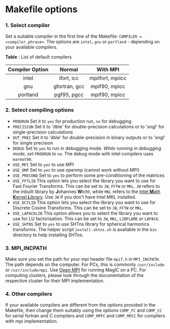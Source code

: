 # Makefile options

### 1. Select compiler

Set a suitable compiler in the first line of the Makefile: `COMPILER = <compiler_phrase>`. The options are `intel`, `gnu` or `portland` - depending on your available compilers.

**Table** : List of default compilers
 
| Compiler Option |    Normal     |     With MPI     |
|:---------------:|:-------------:|:----------------:|
|      intel      |   ifort, icc  | mpiifort, mpiicc |
|       gnu       | gfortran, gcc |   mpif90, mpicc  |
|     portland    |  pgf95, pgcc  |   mpif90, mpicc  |

### 2. Select compiling options

* `PRODRUN` Set it to `yes` for production run, `no` for debugging.
* `PRECISION` Set it to 'dble' for double-precision calculations or to 'sngl' for single-precision calculations
* `OUT_PREC` Set it to 'dble' for double-precision in binary outputs or to 'sngl' for single precision
* `DEBUG`   Set to `yes` to run in debugging mode. *While running in debugging mode, set* `PRODRUN` *to* `no`. The debug mode with intel compilers uses `marmot90`. 
* `USE_MPI` Set to `yes` to use MPI
* `USE_OMP`  Set to `yes` to use openmp (cannot work without MPI)
* `USE_PRECOND` Set to `yes` to perform some pre-conditioning  of the matrices
* `USE_FFTLIB` This option lets you select the library you want to use for Fast Fourier Transforms. This can be set to `JW`, `FFTW` or `MKL`. `JW` refers to the inbuilt library by **J**ohannes **W**icht, while `MKL` refers to the [Intel **M**ath **K**ernel **L**ibrary](https://software.intel.com/en-us/intel-mkl). Use `JW` if you don't have Intel MKL installed.
* `USE_DCTLIB` This option lets you select the library you want to use for Discrete Cosine Transforms. This can be set to `JW`, `FFTW` or `MKL`.
* `USE_LAPACKLIB` This option allows you to select the library you want to use for LU factorisation. This can be set to `JW`, `MKL`, `LIBFLAME` or `LAPACK`.
* `USE_SHTNS` Set to `yes` to use SHTns library for spherical harmonics transforms. The helper script `install-shtns.sh` is available in the `bin` directory to help installing SHTns.

### 3. MPI_INCPATH

Make sure you set the path for your mpi header file `mpif.h` in `MPI_INCPATH`. The path depends on the computer. For PCs, this is commonly `/usr/include` or `/usr/include/mpi`. Use [Open MPI](http://www.open-mpi.de/) for running MagIC on a PC. For computing clusters, please look through the documentation of the respective cluster for their MPI implementation.

### 4. Other compilers

If your available compilers are different from the options provided in the Makefile, then change them suitably using the options `COMP_FC` and `COMP_CC` for serial fortran and C compilers and `COMP_MPFC` and `COMP_MPCC` for compilers with mpi implementation.
